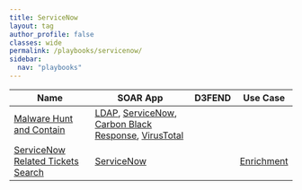 ```yaml
---
title: ServiceNow
layout: tag
author_profile: false
classes: wide
permalink: /playbooks/servicenow/
sidebar:
  nav: "playbooks"
---
```


| Name    | SOAR App   | D3FEND      | Use Case    |
| --------| ---------- | ----------- | ----------- |
| [Malware Hunt and Contain](/playbooks/malware_hunt_and_contain/)| [LDAP](https://splunkbase.splunk.com/apps?keyword=ldap&filters=product%3Asoar), [ServiceNow](https://splunkbase.splunk.com/apps?keyword=servicenow&filters=product%3Asoar), [Carbon Black Response](https://splunkbase.splunk.com/apps?keyword=carbon+black+response&filters=product%3Asoar), [VirusTotal](https://splunkbase.splunk.com/apps?keyword=virustotal&filters=product%3Asoar)| | |
| [ServiceNow Related Tickets Search](/playbooks/servicenow_related_tickets_search/)| [ServiceNow](https://splunkbase.splunk.com/apps?keyword=servicenow&filters=product%3Asoar)| | [Enrichment](/playbooks/enrichment)|